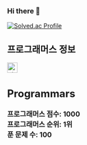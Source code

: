 ### Hi there 👋

<!--
**seon1112/seon1112** is a ✨ _special_ ✨ repository because its `README.md` (this file) appears on your GitHub profile.

Here are some ideas to get you started:

- 🔭 I’m currently working on ...
- 🌱 I’m currently learning ...
- 👯 I’m looking to collaborate on ...
- 🤔 I’m looking for help with ...
- 💬 Ask me about ...
- 📫 How to reach me: ...
- 😄 Pronouns: ...
- ⚡ Fun fact: ...
-->
[![Solved.ac Profile](http://mazassumnida.wtf/api/v2/generate_badge?boj=vosej2241)](https://solved.ac/vosej2241/)


<head>
  <style>
    .info-container {
      display: flex;
      flex-direction: column;
    }

    .info-item {
      display: flex;
      align-items: center;
      margin-bottom: 8px;
    }

    .info-item img {
      width: 24px;
      height: 24px;
      margin-right: 8px;
    }

    .info-item .info-text {
      font-weight: bold;
      font-size: 16px;
    }
  </style>
</head>
<body>
  <h2>프로그래머스 정보</h2>

  <div class="info-container">
    <div class="info-item">
      <img src="path/to/score-icon.png" alt="점수 아이콘">
      <span class="info-text">
</style>
</head>
<body>
<h2>Programmars</h2>

<div class="info-container">
  <div class="info-item">
    <span class="info-text">프로그래머스 점수:   1000</span>
  </div>
  
  <div class="info-item">
    <span class="info-text">프로그래머스 순위:   1위</span>
  </div>
  
  <div class="info-item">
    <span class="info-text">푼 문제 수:   100</span>
  </div>
</div>
</body>
